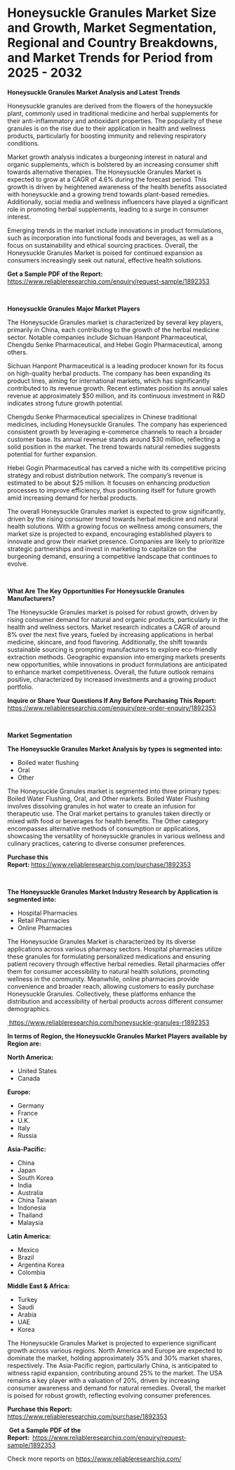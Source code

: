 <p><h1>Honeysuckle Granules Market Size and Growth, Market Segmentation, Regional and Country Breakdowns, and Market Trends for Period from 2025 -  2032</h1></p><p><strong>Honeysuckle Granules Market Analysis and Latest Trends</strong></p>
<p><p>Honeysuckle granules are derived from the flowers of the honeysuckle plant, commonly used in traditional medicine and herbal supplements for their anti-inflammatory and antioxidant properties. The popularity of these granules is on the rise due to their application in health and wellness products, particularly for boosting immunity and relieving respiratory conditions. </p><p>Market growth analysis indicates a burgeoning interest in natural and organic supplements, which is bolstered by an increasing consumer shift towards alternative therapies. The Honeysuckle Granules Market is expected to grow at a CAGR of 4.6% during the forecast period. This growth is driven by heightened awareness of the health benefits associated with honeysuckle and a growing trend towards plant-based remedies. Additionally, social media and wellness influencers have played a significant role in promoting herbal supplements, leading to a surge in consumer interest. </p><p>Emerging trends in the market include innovations in product formulations, such as incorporation into functional foods and beverages, as well as a focus on sustainability and ethical sourcing practices. Overall, the Honeysuckle Granules Market is poised for continued expansion as consumers increasingly seek out natural, effective health solutions.</p></p>
<p><strong>Get a Sample PDF of the Report:&nbsp;</strong> <a href="https://www.reliableresearchiq.com/enquiry/request-sample/1892353?utm_campaign=1082&utm_medium=2&utm_source=Github&utm_content=ia&utm_term=14012025&utm_id=honeysuckle-granules">https://www.reliableresearchiq.com/enquiry/request-sample/1892353</a></p>
<p>&nbsp;</p>
<p><strong>Honeysuckle Granules Major Market Players</strong></p>
<p><p>The Honeysuckle Granules market is characterized by several key players, primarily in China, each contributing to the growth of the herbal medicine sector. Notable companies include Sichuan Hanpont Pharmaceutical, Chengdu Senke Pharmaceutical, and Hebei Gogin Pharmaceutical, among others.</p><p>Sichuan Hanpont Pharmaceutical is a leading producer known for its focus on high-quality herbal products. The company has been expanding its product lines, aiming for international markets, which has significantly contributed to its revenue growth. Recent estimates position its annual sales revenue at approximately $50 million, and its continuous investment in R&D indicates strong future growth potential.</p><p>Chengdu Senke Pharmaceutical specializes in Chinese traditional medicines, including Honeysuckle Granules. The company has experienced consistent growth by leveraging e-commerce channels to reach a broader customer base. Its annual revenue stands around $30 million, reflecting a solid position in the market. The trend towards natural remedies suggests potential for further expansion.</p><p>Hebei Gogin Pharmaceutical has carved a niche with its competitive pricing strategy and robust distribution network. The company’s revenue is estimated to be about $25 million. It focuses on enhancing production processes to improve efficiency, thus positioning itself for future growth amid increasing demand for herbal products.</p><p>The overall Honeysuckle Granules market is expected to grow significantly, driven by the rising consumer trend towards herbal medicine and natural health solutions. With a growing focus on wellness among consumers, the market size is projected to expand, encouraging established players to innovate and grow their market presence. Companies are likely to prioritize strategic partnerships and invest in marketing to capitalize on the burgeoning demand, ensuring a competitive landscape that continues to evolve.</p></p>
<p>&nbsp;</p>
<p><strong>What Are The Key Opportunities For Honeysuckle Granules Manufacturers?</strong></p>
<p><p>The Honeysuckle Granules market is poised for robust growth, driven by rising consumer demand for natural and organic products, particularly in the health and wellness sectors. Market research indicates a CAGR of around 8% over the next five years, fueled by increasing applications in herbal medicine, skincare, and food flavoring. Additionally, the shift towards sustainable sourcing is prompting manufacturers to explore eco-friendly extraction methods. Geographic expansion into emerging markets presents new opportunities, while innovations in product formulations are anticipated to enhance market competitiveness. Overall, the future outlook remains positive, characterized by increased investments and a growing product portfolio.</p></p>
<p><strong>Inquire or Share Your Questions If Any Before Purchasing This Report:</strong> <a href="https://www.reliableresearchiq.com/enquiry/pre-order-enquiry/1892353?utm_campaign=1082&utm_medium=2&utm_source=Github&utm_content=ia&utm_term=14012025&utm_id=honeysuckle-granules">https://www.reliableresearchiq.com/enquiry/pre-order-enquiry/1892353</a></p>
<p>&nbsp;</p>
<p><strong>Market Segmentation</strong></p>
<p><strong>The Honeysuckle Granules Market Analysis by types is segmented into:</strong></p>
<p><ul><li>Boiled water flushing</li><li>Oral</li><li>Other</li></ul></p>
<p><p>The Honeysuckle Granules market is segmented into three primary types: Boiled Water Flushing, Oral, and Other markets. Boiled Water Flushing involves dissolving granules in hot water to create an infusion for therapeutic use. The Oral market pertains to granules taken directly or mixed with food or beverages for health benefits. The Other category encompasses alternative methods of consumption or applications, showcasing the versatility of honeysuckle granules in various wellness and culinary practices, catering to diverse consumer preferences.</p></p>
<p><strong>Purchase this Report:&nbsp;</strong><a href="https://www.reliableresearchiq.com/purchase/1892353?utm_campaign=1082&utm_medium=2&utm_source=Github&utm_content=ia&utm_term=14012025&utm_id=honeysuckle-granules">https://www.reliableresearchiq.com/purchase/1892353</a></p>
<p>&nbsp;</p>
<p><strong>The Honeysuckle Granules Market Industry Research by Application is segmented into:</strong></p>
<p><ul><li>Hospital Pharmacies</li><li>Retail Pharmacies</li><li>Online Pharmacies</li></ul></p>
<p><p>The Honeysuckle Granules Market is characterized by its diverse applications across various pharmacy sectors. Hospital pharmacies utilize these granules for formulating personalized medications and ensuring patient recovery through effective herbal remedies. Retail pharmacies offer them for consumer accessibility to natural health solutions, promoting wellness in the community. Meanwhile, online pharmacies provide convenience and broader reach, allowing customers to easily purchase Honeysuckle Granules. Collectively, these platforms enhance the distribution and accessibility of herbal products across different consumer demographics.</p></p>
<p><a href="https://www.reliableresearchiq.com/honeysuckle-granules-r1892353?utm_campaign=1082&utm_medium=2&utm_source=Github&utm_content=ia&utm_term=14012025&utm_id=honeysuckle-granules">&nbsp;https://www.reliableresearchiq.com/honeysuckle-granules-r1892353</a></p>
<p><strong>In terms of Region, the Honeysuckle Granules Market Players available by Region are:</strong></p>
<p>
    <p> <strong> North America: </strong>
        <ul>
            <li>United States</li>
            <li>Canada</li>
        </ul>
        </p> 
    <p> <strong> Europe: </strong>
        <ul>
            <li>Germany</li>
            <li>France</li>
            <li>U.K.</li>
            <li>Italy</li>
            <li>Russia</li>
        </ul>
        </p> 
    <p> <strong> Asia-Pacific: </strong>
        <ul>
            <li>China</li>
            <li>Japan</li>
            <li>South Korea</li>
            <li>India</li>
            <li>Australia</li>
            <li>China Taiwan</li>
            <li>Indonesia</li>
            <li>Thailand</li>
            <li>Malaysia</li>
        </ul>
        </p> 
    <p> <strong> Latin America: </strong>
        <ul>
            <li>Mexico</li>
            <li>Brazil</li>
            <li>Argentina Korea</li>
            <li>Colombia</li>
        </ul>
        </p> 
    <p> <strong> Middle East & Africa: </strong>
        <ul>
            <li>Turkey</li>
            <li>Saudi</li>
            <li>Arabia</li>
            <li>UAE</li>
            <li>Korea</li>
        </ul>
    </p>
    </p>
<p><p>The Honeysuckle Granules Market is projected to experience significant growth across various regions. North America and Europe are expected to dominate the market, holding approximately 35% and 30% market shares, respectively. The Asia-Pacific region, particularly China, is anticipated to witness rapid expansion, contributing around 25% to the market. The USA remains a key player with a valuation of 20%, driven by increasing consumer awareness and demand for natural remedies. Overall, the market is poised for robust growth, reflecting evolving consumer preferences.</p></p>
<p><strong>Purchase this Report: </strong><a href="https://www.reliableresearchiq.com/purchase/1892353?utm_campaign=1082&utm_medium=2&utm_source=Github&utm_content=ia&utm_term=14012025&utm_id=honeysuckle-granules">https://www.reliableresearchiq.com/purchase/1892353</a></p>
<p>&nbsp;<strong>Get a Sample PDF of the Report:&nbsp;&nbsp;</strong><a href="https://www.reliableresearchiq.com/enquiry/request-sample/1892353?utm_campaign=1082&utm_medium=2&utm_source=Github&utm_content=ia&utm_term=14012025&utm_id=honeysuckle-granules">https://www.reliableresearchiq.com/enquiry/request-sample/1892353</a></p>
<p><strong></strong></p>
<p>Check more reports on <a href="https://www.reliableresearchiq.com/?utm_campaign=1082&utm_medium=2&utm_source=Github&utm_content=ia&utm_term=14012025&utm_id=honeysuckle-granules">https://www.reliableresearchiq.com/</a></p>